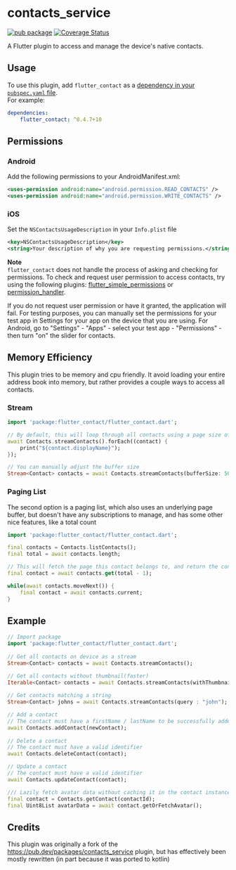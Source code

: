 # contacts_service  
[![pub package](https://img.shields.io/pub/v/flutter_contact.svg)](https://pub.dartlang.org/packages/flutter_contact)
[![Coverage Status](https://coveralls.io/repos/github/SunnyApp/flutter_contact/badge.svg?branch=master)](https://coveralls.io/github/SunnyApp/flutter_contact?branch=master)

A Flutter plugin to access and manage the device's native contacts.  
  
## Usage  
  
To use this plugin, add `flutter_contact` as a [dependency in your `pubspec.yaml` file](https://flutter.io/platform-plugins/).  
For example:  
```yaml  
dependencies:  
    flutter_contact: ^0.4.7+10
```  
  
## Permissions  
### Android  
Add the following permissions to your AndroidManifest.xml:  
  
```xml  
<uses-permission android:name="android.permission.READ_CONTACTS" />  
<uses-permission android:name="android.permission.WRITE_CONTACTS" />  
```  
### iOS
Set the `NSContactsUsageDescription` in your `Info.plist` file  
  
```xml  
<key>NSContactsUsageDescription</key>  
<string>Your description of why you are requesting permissions.</string>  
```  

**Note**  
`flutter_contact` does not handle the process of asking and checking for permissions. To check and request user permission to access contacts, try using the following plugins: [flutter_simple_permissions](https://github.com/AppleEducate/flutter_simple_permissions)  or [permission_handler](https://pub.dartlang.org/packages/permission_handler).
  
If you do not request user permission or have it granted, the application will fail. For testing purposes, you can manually set the permissions for your test app in Settings for your app on the device that you are using. For Android, go to "Settings" - "Apps" - select your test app - "Permissions" - then turn "on" the slider for contacts.   
  
## Memory Efficiency

This plugin tries to be memory and cpu friendly.  It avoid loading your entire address book into memory, 
but rather provides a couple ways to access all contacts.

### Stream
``` dart
import 'package:flutter_contact/flutter_contact.dart';  

// By default, this will loop through all contacts using a page size of 20.
await Contacts.streamContacts().forEach((contact) {
    print("${contact.displayName}");
});

// You can manually adjust the buffer size
Stream<Contact> contacts = await Contacts.streamContacts(bufferSize: 50);
```

### Paging List
The second option is a paging list, which also uses an underlying page buffer, 
but doesn't have any subscriptions to manage, and has some other nice features, like
a total count
``` dart
import 'package:flutter_contact/flutter_contact.dart';

final contacts = Contacts.listContacts();
final total = await contacts.length;

// This will fetch the page this contact belongs to, and return the contact
final contact = await contacts.get(total - 1);

while(await contacts.moveNext()) {
    final contact = await contacts.current;
}

```

## Example  

``` dart  
// Import package  
import 'package:flutter_contact/flutter_contact.dart';  
  
// Get all contacts on device as a stream
Stream<Contact> contacts = await Contacts.streamContacts();  

// Get all contacts without thumbnail(faster)
Iterable<Contact> contacts = await Contacts.streamContacts(withThumbnails: false);
  
// Get contacts matching a string
Stream<Contact> johns = await Contacts.streamContacts(query : "john");

// Add a contact  
// The contact must have a firstName / lastName to be successfully added  
await Contacts.addContact(newContact);  
  
// Delete a contact
// The contact must have a valid identifier
await Contacts.deleteContact(contact);  

// Update a contact
// The contact must have a valid identifier
await Contacts.updateContact(contact);

/// Lazily fetch avatar data without caching it in the contact instance.
final contact = Contacts.getContact(contactId);
final Uint8List avatarData = await contact.getOrFetchAvatar();
```  


## Credits

This plugin was originally a fork of the 
https://pub.dev/packages/contacts_service plugin, but has effectively been mostly rewritten (in 
part because it was ported to kotlin)

